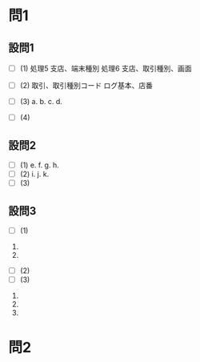 # 問1

## 設問1

- [ ] (1)
処理5
支店、端末種別
処理6
支店、取引種別、画面
- [ ] (2)
取引、取引種別コード
ログ基本、店番

- [ ] (3)
a.
b.
c.
d.
- [ ] (4)

## 設問2

- [ ] (1)
e.
f.
g.
h.
- [ ] (2)
i.
j.
k.
- [ ] (3)

## 設問3

- [ ] (1)

1.
2.

- [ ] (2)
- [ ] (3)

1.
2.
3.

# 問2

